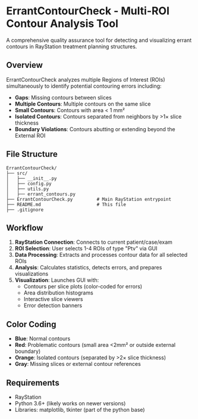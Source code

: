 # ErrantContourCheck - Multi-ROI Contour Analysis Tool

A comprehensive quality assurance tool for detecting and visualizing errant contours in RayStation treatment planning structures.

## Overview

ErrantContourCheck analyzes multiple Regions of Interest (ROIs) simultaneously to identify potential contouring errors including:

- **Gaps**: Missing contours between slices
- **Multiple Contours**: Multiple contours on the same slice
- **Small Contours**: Contours with area < 1 mm²
- **Isolated Contours**: Contours separated from neighbors by >1× slice thickness
- **Boundary Violations**: Contours abutting or extending beyond the External ROI

## File Structure

```
ErrantContourCheck/
├── src/
│   ├── __init__.py
│   ├── config.py
│   ├── utils.py
│   ├── errant_contours.py
├── ErrantContourCheck.py         # Main RayStation entrypoint
├── README.md                     # This file
├── .gitignore
```

## Workflow

1. **RayStation Connection**: Connects to current patient/case/exam
2. **ROI Selection**: User selects 1-4 ROIs of type "Ptv" via GUI
3. **Data Processing**: Extracts and processes contour data for all selected ROIs
4. **Analysis**: Calculates statistics, detects errors, and prepares visualizations
5. **Visualization**: Launches GUI with:
   - Contours per slice plots (color-coded for errors)
   - Area distribution histograms
   - Interactive slice viewers
   - Error detection banners

## Color Coding

- **Blue**: Normal contours
- **Red**: Problematic contours (small area <2mm² or outside external boundary)
- **Orange**: Isolated contours (separated by >2× slice thickness)
- **Gray**: Missing slices or external contour references

## Requirements

- RayStation
- Python 3.6+ (likely works on newer versions)
- Libraries: matplotlib, tkinter (part of the python base)